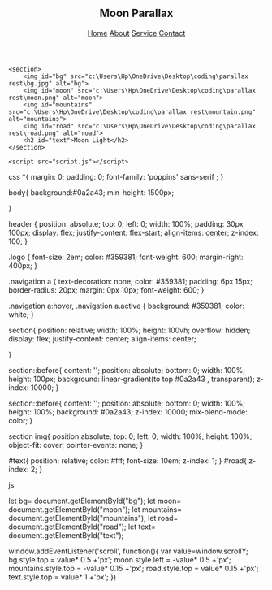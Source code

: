 <!DOCTYPE html>
<html lang="en">
<head>
    <meta charset="UTF-8">
    <meta name="viewport" content="width=device-width, initial-scale=1.0">
    <title>Parallax Effect</title>
    <link rel="stylesheet" href="style.css">
</head>
<body>
    <header>
        <h2 class="logo">Moon Parallax</h2>
        <nav class="navigation">
            <a href="#" class="active">Home</a>
            <a href="#">About</a>
            <a href="#">Service</a>
            <a href="#">Contact</a>
        </nav>
    </header>

    <section>
        <img id="bg" src="c:\Users\Hp\OneDrive\Desktop\coding\parallax rest\bg.jpg" alt="bg">
        <img id="moon" src="c:\Users\Hp\OneDrive\Desktop\coding\parallax rest\moon.png" alt="moon">
        <img id="mountains" src="c:\Users\Hp\OneDrive\Desktop\coding\parallax rest\mountain.png" alt="mountains">
        <img id="road" src="c:\Users\Hp\OneDrive\Desktop\coding\parallax rest\road.png" alt="road">
        <h2 id="text">Moon Light</h2>
    </section>

    <script src="script.js"></script>
</body>
</html>



css
*{
    margin: 0;
    padding: 0;
    font-family: 'poppins' sans-serif ;
}

body{
    background:#0a2a43;
    min-height: 1500px;

}

header {
    position: absolute;
    top: 0;
    left: 0;
    width: 100%;
    padding: 30px 100px;
    display: flex;
    justify-content: flex-start;
    align-items: center;
    z-index: 100;
}

.logo {
    font-size: 2em;
    color: #359381;
    font-weight: 600;
    margin-right: 400px;
}

.navigation a {
    text-decoration: none;
    color: #359381;
    padding: 6px 15px;
    border-radius: 20px;
    margin: 0px 10px;
    font-weight: 600;
}

.navigation a:hover, .navigation a.active {
    background: #359381;
    color: white;
}

section{
    position: relative;
    width: 100%;
    height: 100vh;
    overflow: hidden;
    display: flex;
    justify-content: center;
    align-items: center;

}

section::before{
    content: '';
    position: absolute;
    bottom: 0;
    width: 100%;
    height: 100px;
    background: linear-gradient(to top #0a2a43 , transparent);
    z-index: 10000;
}

section::before{
    content: '';
    position: absolute;
    bottom: 0;
    width: 100%;
    height: 100%;
    background: #0a2a43;
    z-index: 10000;
    mix-blend-mode: color;
}

section img{
    position:absolute;
    top: 0;
    left: 0;
    width: 100%;
    height: 100%;
    object-fit: cover;
    pointer-events: none;
}

#text{
    position: relative;
    color: #fff;
    font-size: 10em;
    z-index: 1;
}
#road{
    z-index: 2;
}

js

let bg= document.getElementById("bg");
let moon= document.getElementById("moon");
let mountains= document.getElementById("mountains");
let road= document.getElementById("road");
let text= document.getElementById("text");

window.addEventListener('scroll', function(){
    var value=window.scrollY;
    bg.style.top = value* 0.5 +'px';
    moon.style.left = -value* 0.5 +'px';
    mountains.style.top = -value* 0.15 +'px';
    road.style.top = value* 0.15 +'px';
    text.style.top = value* 1 +'px';
}) 

